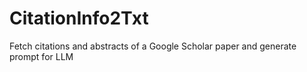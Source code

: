 # CitationInfo2Txt
Fetch citations and abstracts of a Google Scholar paper and generate prompt for LLM
